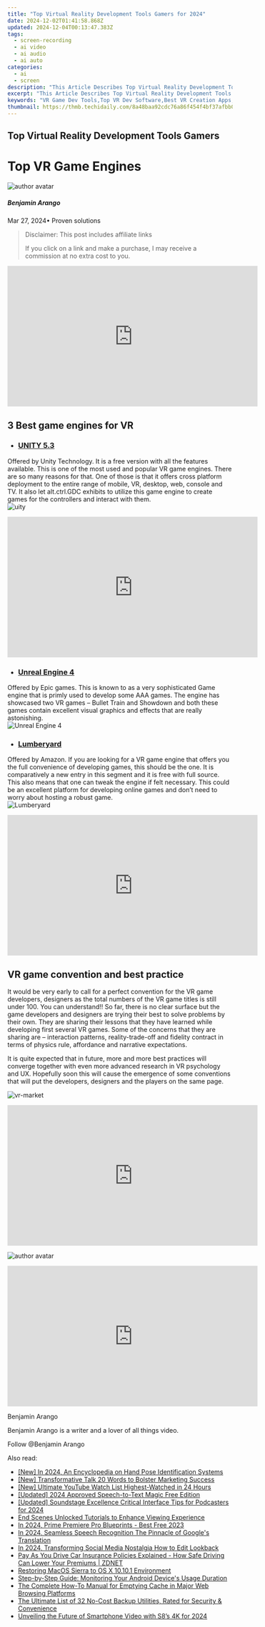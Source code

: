 ```yaml
---
title: "Top Virtual Reality Development Tools Gamers for 2024"
date: 2024-12-02T01:41:58.868Z
updated: 2024-12-04T00:13:47.383Z
tags: 
  - screen-recording
  - ai video
  - ai audio
  - ai auto
categories: 
  - ai
  - screen
description: "This Article Describes Top Virtual Reality Development Tools Gamers for 2024"
excerpt: "This Article Describes Top Virtual Reality Development Tools Gamers for 2024"
keywords: "VR Game Dev Tools,Top VR Dev Software,Best VR Creation Apps,Premium VR Development Aids,Leading VR Design Tools,Essential VR Gaming Tech,Popular VR Studio Suites"
thumbnail: https://thmb.techidaily.com/8a48baa92cdc76a86f454f4bf37afbb0816527695359221f913b5285fa5c2939.jpg
---
```


## Top Virtual Reality Development Tools Gamers

# Top VR Game Engines

![author avatar](https://images.wondershare.com/filmora/article-images/benjamin-arango-author.jpg)

##### Benjamin Arango

 Mar 27, 2024• Proven solutions

>  Disclaimer: This post includes affiliate links
>
>  If you click on a link and make a purchase, I may receive a commission at no extra cost to you.
>

<!-- affiliate ads begin -->
<iframe width="560" height="315" src="https://www.youtube.com/embed/NC0rdKEQ98o?si=HYgqC8CxF_WTO5if" title="YouTube video player" frameborder="0" allow="accelerometer; autoplay; clipboard-write; encrypted-media; gyroscope; picture-in-picture; web-share" referrerpolicy="strict-origin-when-cross-origin" allowfullscreen></iframe>
<!-- affiliate ads end -->

## 3 Best game engines for VR

* ### [UNITY 5.3]( https://unity3d.com/cn/unity/whats-new/unity-5.3 )  

 Offered by Unity Technology. It is a free version with all the features available. This is one of the most used and popular VR game engines. There are so many reasons for that. One of those is that it offers cross platform deployment to the entire range of mobile, VR, desktop, web, console and TV. It also let alt.ctrl.GDC exhibits to utilize this game engine to create games for the controllers and interact with them.  
![uity ](https://images.wondershare.com/filmora/resource/uity.jpg )

<!-- affiliate ads begin -->
<iframe width="560" height="315" src="https://www.youtube.com/embed/aa6vSdt1elM?si=qPhmO-hoWVIPBnnC" title="YouTube video player" frameborder="0" allow="accelerometer; autoplay; clipboard-write; encrypted-media; gyroscope; picture-in-picture; web-share" referrerpolicy="strict-origin-when-cross-origin" allowfullscreen></iframe>
<!-- affiliate ads end -->

* ### [Unreal Engine 4]( https://www.unrealengine.com/zh-CN/what-is-unreal-engine-4 )  

 Offered by Epic games. This is known to as a very sophisticated Game engine that is primly used to develop some AAA games. The engine has showcased two VR games – Bullet Train and Showdown and both these games contain excellent visual graphics and effects that are really astonishing.  
![Unreal Engine 4 ](https://images.wondershare.com/filmora/resource/unreal-engine.jpg )

* ### [Lumberyard]( https://aws.amazon.com/cn/lumberyard/ )  

 Offered by Amazon. If you are looking for a VR game engine that offers you the full convenience of developing games, this should be the one. It is comparatively a new entry in this segment and it is free with full source. This also means that one can tweak the engine if felt necessary. This could be an excellent platform for developing online games and don’t need to worry about hosting a robust game.  
![Lumberyard ](https://images.wondershare.com/filmora/resource/lumberyard.jpg )

<!-- affiliate ads begin -->
<iframe width="560" height="315" src="https://www.youtube.com/embed/MTb4xHzeQEk?si=9Sqq-gFWnHc8x3_P" title="YouTube video player" frameborder="0" allow="accelerometer; autoplay; clipboard-write; encrypted-media; gyroscope; picture-in-picture; web-share" referrerpolicy="strict-origin-when-cross-origin" allowfullscreen></iframe>
<!-- affiliate ads end -->

## VR game convention and best practice

 It would be very early to call for a perfect convention for the VR game developers, designers as the total numbers of the VR game titles is still under 100\. You can understand!! So far, there is no clear surface but the game developers and designers are trying their best to solve problems by their own. They are sharing their lessons that they have learned while developing first several VR games. Some of the concerns that they are sharing are – interaction patterns, reality-trade-off and fidelity contract in terms of physics rule, affordance and narrative expectations.

 It is quite expected that in future, more and more best practices will converge together with even more advanced research in VR psychology and UX. Hopefully soon this will cause the emergence of some conventions that will put the developers, designers and the players on the same page.

![ vr-market]( https://images.wondershare.com/filmora/resource/vr-market.jpg)

<!-- affiliate ads begin -->
<iframe width="560" height="315" src="https://www.youtube.com/embed/L603QXgjb3I?si=sMYHfMGy2kNPSHPt" title="YouTube video player" frameborder="0" allow="accelerometer; autoplay; clipboard-write; encrypted-media; gyroscope; picture-in-picture; web-share" referrerpolicy="strict-origin-when-cross-origin" allowfullscreen></iframe>
<!-- affiliate ads end -->

![author avatar](https://images.wondershare.com/filmora/article-images/benjamin-arango-author.jpg)

<!-- affiliate ads begin -->
<iframe width="560" height="315" src="https://www.youtube.com/embed/X4q6gyaEojM?si=ImdFm6Zsr0azykqV" title="YouTube video player" frameborder="0" allow="accelerometer; autoplay; clipboard-write; encrypted-media; gyroscope; picture-in-picture; web-share" referrerpolicy="strict-origin-when-cross-origin" allowfullscreen></iframe>
<!-- affiliate ads end -->

Benjamin Arango

Benjamin Arango is a writer and a lover of all things video.

Follow @Benjamin Arango


<ins class="adsbygoogle"
     style="display:block"
     data-ad-format="autorelaxed"
     data-ad-client="ca-pub-7571918770474297"
     data-ad-slot="1223367746"></ins>



<ins class="adsbygoogle"
     style="display:block"
     data-ad-client="ca-pub-7571918770474297"
     data-ad-slot="8358498916"
     data-ad-format="auto"
     data-full-width-responsive="true"></ins>


<span class="atpl-alsoreadstyle">Also read:</span>
<div><ul>
<li><a href="https://fox-friendly.techidaily.com/new-in-2024-an-encyclopedia-on-hand-pose-identification-systems/"><u>[New] In 2024, An Encyclopedia on Hand Pose Identification Systems</u></a></li>
<li><a href="https://fox-friendly.techidaily.com/new-transformative-talk-20-words-to-bolster-marketing-success/"><u>[New] Transformative Talk 20 Words to Bolster Marketing Success</u></a></li>
<li><a href="https://facebook-video-footage.techidaily.com/new-ultimate-youtube-watch-list-highest-watched-in-24-hours/"><u>[New] Ultimate YouTube Watch List Highest-Watched in 24 Hours</u></a></li>
<li><a href="https://fox-friendly.techidaily.com/updated-2024-approved-speech-to-text-magic-free-edition/"><u>[Updated] 2024 Approved Speech-to-Text Magic Free Edition</u></a></li>
<li><a href="https://fox-friendly.techidaily.com/updated-soundstage-excellence-critical-interface-tips-for-podcasters-for-2024/"><u>[Updated] Soundstage Excellence Critical Interface Tips for Podcasters for 2024</u></a></li>
<li><a href="https://youtube-zero.techidaily.com/cenes-unlocked-tutorials-to-enhance-viewing-experience/"><u>End Scenes Unlocked Tutorials to Enhance Viewing Experience</u></a></li>
<li><a href="https://extra-support.techidaily.com/in-2024-prime-premiere-pro-blueprints-best-free-2023/"><u>In 2024, Prime Premiere Pro Blueprints - Best Free 2023</u></a></li>
<li><a href="https://screen-sharing-recording.techidaily.com/in-2024-seamless-speech-recognition-the-pinnacle-of-googles-translation/"><u>In 2024, Seamless Speech Recognition The Pinnacle of Google's Translation</u></a></li>
<li><a href="https://facebook-video-content.techidaily.com/in-2024-transforming-social-media-nostalgia-how-to-edit-lookback/"><u>In 2024, Transforming Social Media Nostalgia How to Edit Lookback</u></a></li>
<li><a href="https://hardware-tips.techidaily.com/pay-as-you-drive-car-insurance-policies-explained-how-safe-driving-can-lower-your-premiums-zdnet/"><u>Pay As You Drive Car Insurance Policies Explained - How Safe Driving Can Lower Your Premiums | ZDNET</u></a></li>
<li><a href="https://fox-friendly.techidaily.com/restoring-macos-sierra-to-os-x-10101-environment/"><u>Restoring MacOS Sierra to OS X 10.10.1 Environment</u></a></li>
<li><a href="https://hardware-updates.techidaily.com/step-by-step-guide-monitoring-your-android-devices-usage-duration/"><u>Step-by-Step Guide: Monitoring Your Android Device's Usage Duration</u></a></li>
<li><a href="https://tech-recovery.techidaily.com/the-complete-how-to-manual-for-emptying-cache-in-major-web-browsing-platforms/"><u>The Complete How-To Manual for Emptying Cache in Major Web Browsing Platforms</u></a></li>
<li><a href="https://tech-renaissance.techidaily.com/the-ultimate-list-of-32-no-cost-backup-utilities-rated-for-security-and-convenience/"><u>The Ultimate List of 32 No-Cost Backup Utilities, Rated for Security & Convenience</u></a></li>
<li><a href="https://fox-friendly.techidaily.com/unveiling-the-future-of-smartphone-video-with-s8s-4k-for-2024/"><u>Unveiling the Future of Smartphone Video with S8’s 4K for 2024</u></a></li>
</ul></div>

